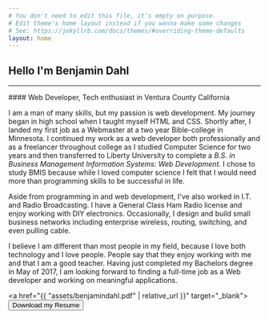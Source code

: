 ```yaml
---
# You don't need to edit this file, it's empty on purpose.
# Edit theme's home layout instead if you wanna make some changes
# See: https://jekyllrb.com/docs/themes/#overriding-theme-defaults
layout: home
---
```

## Hello I'm Benjamin Dahl
<hr class="line-title-left">
#### Web Developer, Tech enthusiast in Ventura County California

I am a man of many skills, but my passion is web development. My journey began in high school when I taught myself HTML and CSS. Shortly after, I landed my first job as a Webmaster at a two year Bible-college in Minnesota. I continued my work as a web developer both professionally and as a freelancer throughout college as I studied Computer Science for two years and then transferred to Liberty University to complete a *B.S. in Business Management Information Systems: Web Development.* I chose to study BMIS because while I loved computer science I felt that I would need more than programming skills to be successful in life. 

Aside from programming in and web development, I've also worked in I.T. and Radio Broadcasting. I have a General Class Ham Radio license and enjoy working with DIY electronics. Occasionally, I design and build small business networks including enterprise wireless, routing, switching, and even pulling cable. 

I believe I am different than most people in my field, because I love both technology and I love people. People say that they enjoy working with me and that I am a good teacher. Having just completed my Bachelors degree in May of 2017, I am looking forward to finding a full-time job as a Web developer and working on meaningful applications.

<a href="{{ "assets/benjamindahl.pdf" | relative_url }}" target="_blank"><button type="button" class="btn btn-success btn-lg">Download my Resume</button></a>
